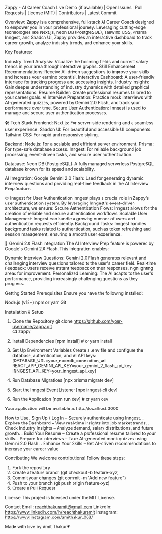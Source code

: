 Zappy - AI Career Coach
Live Demo (if available) | Open Issues | Pull Requests | License (MIT) | Contributors | Latest Commit

Overview:
Zappy is a comprehensive, full-stack AI Career Coach designed to empower you in your professional journey. Leveraging cutting-edge technologies like Next.js, Neon DB (PostgreSQL), Tailwind CSS, Prisma, Inngest, and Shadcn UI, Zappy provides an interactive dashboard to track career growth, analyze industry trends, and enhance your skills.

Key Features:

Industry Trend Analysis: Visualize the booming fields and current salary trends in your area through interactive graphs.
Skill Enhancement Recommendations: Receive AI-driven suggestions to improve your skills and increase your earning potential.
Interactive Dashboard: A user-friendly interface for tracking progress and accessing insights.
Industry Insights: Gain deeper understanding of industry dynamics with detailed graphical representations.
Resume Builder: Create professional resumes tailored to your career goals.
AI Interview Preparation: Practice mock interviews with AI-generated quizzes, powered by Gemini 2.0 Flash, and track your performance over time.
Secure User Authentication: Inngest is used to manage and secure user authentication processes.

🛠️ Tech Stack
Frontend:
Next.js: For server-side rendering and a seamless user experience.
Shadcn UI: For beautiful and accessible UI components.
Tailwind CSS: For rapid and responsive styling.

Backend:
Node.js: For a scalable and efficient server environment.
Prisma: For type-safe database access.
Inngest: For reliable background job processing, event-driven tasks, and secure user authentication.

Database:
Neon DB (PostgreSQL): A fully managed serverless PostgreSQL database known for its speed and scalability.

AI Integration:
Google Gemini 2.0 Flash: Used for generating dynamic interview questions and providing real-time feedback in the AI Interview Prep feature.

⚙️ Inngest for User Authentication
Inngest plays a crucial role in Zappy's user authentication system. By leveraging Inngest's event-driven architecture, we ensure:
Secure Authentication Flows: Inngest allows for the creation of reliable and secure authentication workflows.
Scalable User Management: Inngest can handle a growing number of users and authentication requests efficiently.
Background Tasks: Inngest handles background tasks related to authentication, such as token refreshing and session management, ensuring a smooth user experience.

🎤 Gemini 2.0 Flash Integration
The AI Interview Prep feature is powered by Google's Gemini 2.0 Flash. This integration enables:

Dynamic Interview Questions: Gemini 2.0 Flash generates relevant and challenging interview questions tailored to the user's career field.
Real-time Feedback: Users receive instant feedback on their responses, highlighting areas for improvement.
Personalized Learning: The AI adapts to the user's performance, providing increasingly challenging questions as they progress.

Getting Started
Prerequisites
Ensure you have the following installed:

Node.js (v18+)
npm or yarn
Git


Installation & Setup
1) Clone the Repository
git clone https://github.com/your-username/zappy.git  
cd zappy
 
2) Install Dependencies
[npm install]  # or yarn install
 
3) Set Up Environment Variables
Create a .env file and configure the database, authentication, and AI API keys:
[DATABASE_URL=your_neondb_connection_url  
REACT_APP_GEMINI_API_KEY=your_gemini_2_flash_api_key  
INNGEST_API_KEY=your_inngest_api_key]  

4) Run Database Migrations
[npx prisma migrate dev]

5) Start the Inngest Event Listener
[npx inngest-cli dev]
 
6) Run the Application
[npm run dev]  # or yarn dev


Your application will be available at http://localhost:3000

How to Use
. Sign Up / Log In – Securely authenticate using Inngest.
. Explore the Dashboard – View real-time insights into job market trends.
. Check Industry Insights – Analyze demand, salary distributions, and future growth.
. Build Your Resume – Create a professional resume tailored to your skills.
. Prepare for Interviews – Take AI-generated mock quizzes using Gemini 2.0 Flash.
. Enhance Your Skills – Get AI-driven recommendations to increase your career value.

Contributing
We welcome contributions! Follow these steps:

1) Fork the repository
2) Create a feature branch (git checkout -b feature-xyz)
3) Commit your changes (git commit -m "Add new feature")
4) Push to your branch (git push origin feature-xyz)
5) Create a Pull Request

License
This project is licensed under the MIT License.

Contact
Email: reachthakuramit@gmail.com
LinkedIn: https://www.linkedin.com/in/reachthakuramit
Instagram: https://www.instagram.com/amithakur_003/

Made with love by Amit Thakur💗
